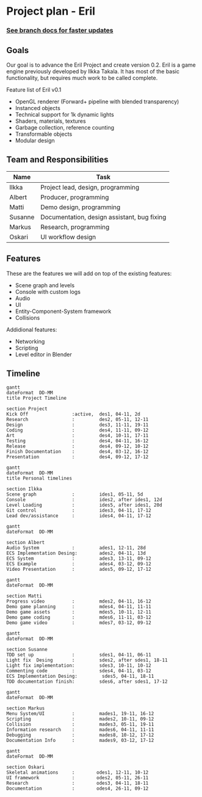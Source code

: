 # Project plan - Eril

### __[See branch docs for faster updates](../../tree/docs/docs/ProjectPlan.md)__

## Goals
Our goal is to advance the Eril Project and create version 0.2.
Eril is a game engine previously developed by Ilkka Takala. It has most of the basic functionality, but requires much work to be called complete. 

Feature list of Eril v0.1
* OpenGL renderer (Forward+ pipeline with blended transparency)
* Instanced objects
* Technical support for 1k dynamic lights
* Shaders, materials, textures
* Garbage collection, reference counting
* Transformable objects
* Modular design

## Team and Responsibilities

| Name   | Task |
| ---    | ---  |
| Ilkka  | Project lead, design, programming |
| Albert | Producer, programming |
| Matti  | Demo design, programming |
| Susanne| Documentation, design assistant, bug fixing |
| Markus | Research, programming |
| Oskari | UI workflow design |

## Features

These are the features we will add on top of the existing features:
* Scene graph and levels
* Console with custom logs
* Audio
* UI 
* Entity-Component-System framework
* Collisions

Addidional features:
* Networking
* Scripting
* Level editor in Blender

## Timeline

```mermaid
gantt
dateFormat  DD-MM
title Project Timeline

section Project
Kick Off                :active,  des1, 04-11, 2d
Research                :         des2, 05-11, 12-11
Design                  :         des3, 11-11, 19-11
Coding                  :         des4, 11-11, 09-12
Art                     :         des4, 10-11, 17-11
Testing                 :         des4, 04-11, 16-12
Release                 :         des4, 09-12, 10-12
Finish Documentation    :         des4, 03-12, 16-12
Presentation            :         des4, 09-12, 17-12
```

```mermaid
gantt
dateFormat  DD-MM
title Personal timelines

section Ilkka
Scene graph             :         ides1, 05-11, 5d
Console                 :         ides2, after ides1, 12d
Level Loading           :         ides5, after ides1, 20d
Git control             :         ides3, 04-11, 17-12
Lead dev/assistance     :         ides4, 04-11, 17-12
```
```mermaid
gantt
dateFormat  DD-MM

section Albert
Audio System            :         ades1, 12-11, 28d
ECS Implementation Desing:        ades2, 04-11, 13d
ECS System              :         ades3, 13-11, 09-12
ECS Example             :         ades4, 03-12, 09-12
Video Presentation      :         ades5, 09-12, 17-12
```
```mermaid
gantt
dateFormat  DD-MM

section Matti
Progress video          :         mdes2, 04-11, 16-12
Demo game planning      :         mdes4, 04-11, 11-11
Demo game assets        :         mdes5, 10-11, 12-11
Demo game coding        :         mdes6, 11-11, 03-12
Demo game video         :         mdes7, 03-12, 09-12
```
```mermaid
gantt
dateFormat  DD-MM

section Susanne
TDD set up              :         sdes1, 04-11, 06-11
Light fix  Desing       :         sdes2, after sdes1, 18-11
Light fix implementation:         sdes3, 10-11, 10-12
Commenting code         :         sdes4, 04-11, 03-12
ECS Implementation Desing:         sdes5, 04-11, 18-11
TDD documentation finish:         sdes6, after sdes1, 17-12
```
```mermaid
gantt
dateFormat  DD-MM

section Markus
Menu System/UI          :         mades1, 19-11, 16-12
Scripting               :         mades2, 10-11, 09-12
Collision               :         mades3, 05-11, 19-11
Information research    :         mades6, 04-11, 11-11
Debugging               :         mades8, 10-12, 17-12
Documentation Info      :         mades9, 03-12, 17-12
```
```mermaid
gantt
dateFormat  DD-MM

section Oskari
Skeletal animations     :        odes1, 12-11, 10-12
UI framework            :        odes2, 05-11, 26-11
Research                :        odes3, 04-11, 18-11
Documentation           :        odes4, 26-11, 09-12

```













